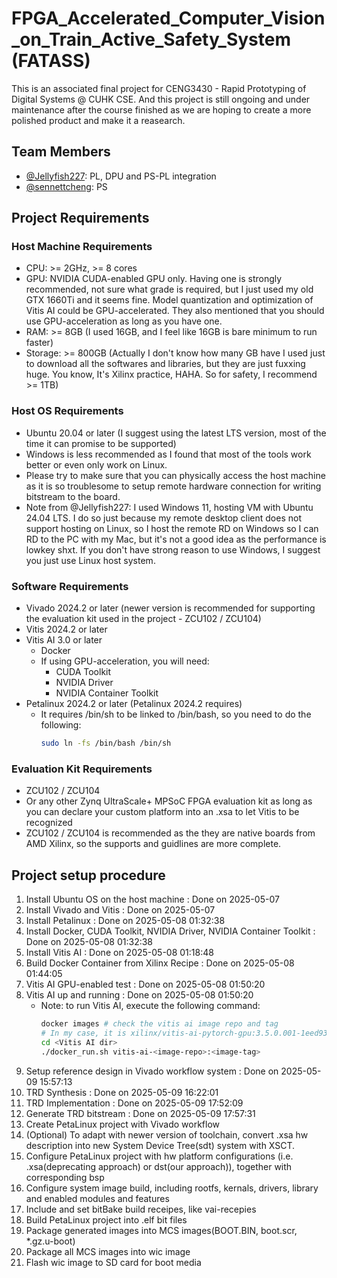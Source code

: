 # FPGA_Accelerated_Computer_Vision_on_Train_Active_Safety_System (FATASS)

This is an associated final project for CENG3430 - Rapid Prototyping of Digital Systems @ CUHK CSE.
And this project is still ongoing and under maintenance after the course finished as we are hoping to create a more polished product and make it a reasearch. 

## Team Members

- [@Jellyfish227](https://github.com/Jellyfish227): PL, DPU and PS-PL integration
- [@sennettcheng](https://github.com/sennettcheng): PS

## Project Requirements

### Host Machine Requirements

- CPU: >= 2GHz, >= 8 cores
- GPU: NVIDIA CUDA-enabled GPU only. Having one is strongly recommended, not sure what grade is required, but I just used my old GTX 1660Ti and it seems fine. Model quantization and optimization of Vitis AI could be GPU-accelerated. They also mentioned that you should use GPU-acceleration as long as you have one. 
- RAM: >= 8GB (I used 16GB, and I feel like 16GB is bare minimum to run faster)
- Storage: >= 800GB (Actually I don't know how many GB have I used just to download all the softwares and libraries, but they are just fuxxing huge. You know, It's Xilinx practice, HAHA. So for safety, I recommend >= 1TB)


### Host OS Requirements

- Ubuntu 20.04 or later (I suggest using the latest LTS version, most of the time it can promise to be supported)
- Windows is less recommended as I found that most of the tools work better or even only work on Linux. 
- Please try to make sure that you can physically access the host machine as it is so troublesome to setup remote hardware connection for writing bitstream to the board.
- Note from @Jellyfish227: I used Windows 11, hosting VM with Ubuntu 24.04 LTS. I do so just because my remote desktop client does not support hosting on Linux, so I host the remote RD on Windows so I can RD to the PC with my Mac, but it's not a good idea as the performance is lowkey shxt. If you don't have strong reason to use Windows, I suggest you just use Linux host system.

### Software Requirements

- Vivado 2024.2 or later (newer version is recommended for supporting the evaluation kit used in the project - ZCU102 / ZCU104)
- Vitis 2024.2 or later
- Vitis AI 3.0 or later
    - Docker
    - If using GPU-acceleration, you will need:
        - CUDA Toolkit
        - NVIDIA Driver
        - NVIDIA Container Toolkit
- Petalinux 2024.2 or later (Petalinux 2024.2 requires)
    - It requires /bin/sh to be linked to /bin/bash, so you need to do the following:
        ```bash
        sudo ln -fs /bin/bash /bin/sh
        ```


### Evaluation Kit Requirements

- ZCU102 / ZCU104
- Or any other Zynq UltraScale+ MPSoC FPGA evaluation kit as long as you can declare your custom platform into an .xsa to let Vitis to be recognized
- ZCU102 / ZCU104 is recommended as the they are native boards from AMD Xilinx, so the supports and guidlines are more complete.

## Project setup procedure

1. Install Ubuntu OS on the host machine : Done on 2025-05-07
2. Install Vivado and Vitis : Done on 2025-05-07
3. Install Petalinux : Done on 2025-05-08 01:32:38
4. Install Docker, CUDA Toolkit, NVIDIA Driver, NVIDIA Container Toolkit : Done on 2025-05-08 01:32:38
5. Install Vitis AI : Done on 2025-05-08 01:18:48
6. Build Docker Container from Xilinx Recipe : Done on 2025-05-08 01:44:05
7. Vitis AI GPU-enabled test : Done on 2025-05-08 01:50:20
8. Vitis AI up and running : Done on 2025-05-08 01:50:20
    - Note: to run Vitis AI, execute the following command:
        ```bash
        docker images # check the vitis ai image repo and tag
        # In my case, it is xilinx/vitis-ai-pytorch-gpu:3.5.0.001-1eed93cde
        cd <Vitis AI dir>
        ./docker_run.sh vitis-ai-<image-repo>:<image-tag>
        ```
9. Setup reference design in Vivado workflow system : Done on 2025-05-09 15:57:13
10. TRD Synthesis : Done on 2025-05-09 16:22:01
11. TRD Implementation : Done on 2025-05-09 17:52:09
12. Generate TRD bitstream : Done on 2025-05-09 17:57:31
13. Create PetaLinux project with Vivado workflow
14. (Optional) To adapt with newer version of toolchain, convert .xsa hw description into new System Device Tree(sdt) system with XSCT. 
15. Configure PetaLinux project with hw platform configurations (i.e. .xsa(deprecating approach) or dst(our approach)), together with corresponding bsp
16. Configure system image build, including rootfs, kernals, drivers, library and enabled modules and features
17. Include and set bitBake build receipes, like vai-recepies
18. Build PetaLinux project into .elf bit files
19. Package generated images into MCS images(BOOT.BIN, boot.scr, *.gz.u-boot)
20. Package all MCS images into wic image
21. Flash wic image to SD card for boot media

